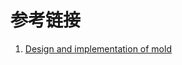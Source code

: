 # 参考链接

1. [Design and implementation of mold](https://github.com/rui314/mold/blob/main/docs/design.md)
